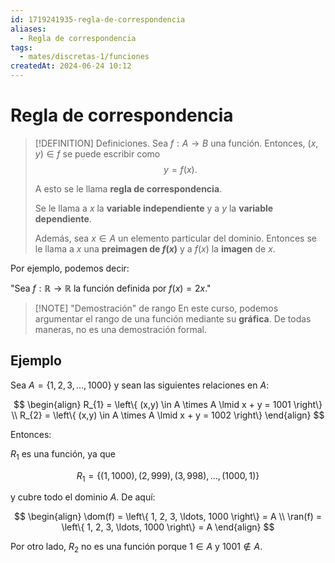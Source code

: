 ```yaml
---
id: 1719241935-regla-de-correspondencia
aliases:
  - Regla de correspondencia
tags:
  - mates/discretas-1/funciones
createdAt: 2024-06-24 10:12
---
```


# Regla de correspondencia

> [!DEFINITION] Definiciones.
> Sea $f: A \to B$ una función. Entonces, $(x,y) \in f$ se puede escribir como
> $$
> y = f(x)
> .$$
> 
> A esto se le llama **regla de correspondencia**.
> 
> Se le llama a $x$ la **variable independiente** y a $y$ la **variable dependiente**.
> 
> Además, sea $x \in A$ un elemento particular del dominio. Entonces se le llama a $x$ una **preimagen de $f(x)$** y a $f(x)$ la **imagen** de $x$.

Por ejemplo, podemos decir:

"Sea $f: \mathbb{R} \to \mathbb{R}$ la función definida por $f(x) = 2x$."

> [!NOTE] "Demostración" de rango
> En este curso, podemos argumentar el rango de una función mediante su **gráfica**. De todas maneras, no es una demostración formal.

## Ejemplo

Sea $A = \left\{ 1, 2, 3, \ldots, 1000 \right\}$ y sean las siguientes relaciones en $A$:

$$
\begin{align}
R_{1} = \left\{ (x,y) \in A \times A \lmid x + y = 1001 \right\} \\
R_{2} = \left\{ (x,y) \in A \times A \lmid x + y = 1002 \right\}
\end{align}
$$

Entonces:

$R_{1}$ es una función, ya que

$$
R_{1} = \left\{ (1, 1000), (2, 999), (3, 998), \ldots, (1000, 1) \right\}
$$

y cubre todo el dominio $A$. De aquí:

$$
\begin{align}
\dom(f) = \left\{ 1, 2, 3, \ldots, 1000 \right\} = A \\
\ran(f) = \left\{ 1, 2, 3, \ldots, 1000 \right\} = A
\end{align}
$$

Por otro lado, $R_{2}$ no es una función porque $1 \in A$ y $1001 \notin A$.
